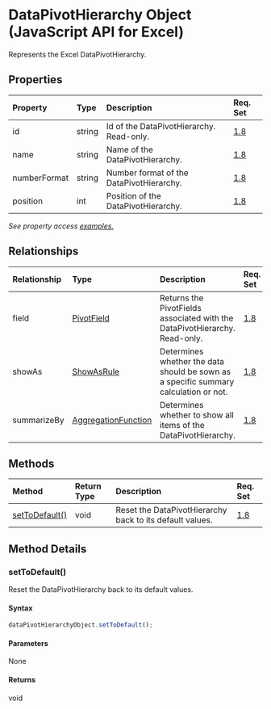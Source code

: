 # DataPivotHierarchy Object (JavaScript API for Excel)

Represents the Excel DataPivotHierarchy.

## Properties

| Property	   | Type	|Description| Req. Set|
|:---------------|:--------|:----------|:----|
|id|string|Id of the DataPivotHierarchy. Read-only.|[1.8](../requirement-sets/excel-api-requirement-sets.md)|
|name|string|Name of the DataPivotHierarchy.|[1.8](../requirement-sets/excel-api-requirement-sets.md)|
|numberFormat|string|Number format of the DataPivotHierarchy.|[1.8](../requirement-sets/excel-api-requirement-sets.md)|
|position|int|Position of the DataPivotHierarchy.|[1.8](../requirement-sets/excel-api-requirement-sets.md)|

_See property access [examples.](#property-access-examples)_

## Relationships
| Relationship | Type	|Description| Req. Set|
|:---------------|:--------|:----------|:----|
|field|[PivotField](pivotfield.md)|Returns the PivotFields associated with the DataPivotHierarchy. Read-only.|[1.8](../requirement-sets/excel-api-requirement-sets.md)|
|showAs|[ShowAsRule](showasrule.md)|Determines whether the data should be sown as a specific summary calculation or not.|[1.8](../requirement-sets/excel-api-requirement-sets.md)|
|summarizeBy|[AggregationFunction](aggregationfunction.md)|Determines whether to show all items of the DataPivotHierarchy.|[1.8](../requirement-sets/excel-api-requirement-sets.md)|

## Methods

| Method		   | Return Type	|Description| Req. Set|
|:---------------|:--------|:----------|:----|
|[setToDefault()](#settodefault)|void|Reset the DataPivotHierarchy back to its default values.|[1.8](../requirement-sets/excel-api-requirement-sets.md)|

## Method Details


### setToDefault()
Reset the DataPivotHierarchy back to its default values.

#### Syntax
```js
dataPivotHierarchyObject.setToDefault();
```

#### Parameters
None

#### Returns
void
